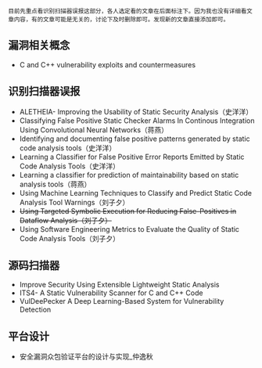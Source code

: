`目前先重点看识别扫描器误报这部分，各人选定看的文章在后面标注下。因为我也没有详细看文章内容，有的文章可能是无关的，讨论下及时删除即可。发现新的文章直接添加即可。`

## 漏洞相关概念
- C and C++ vulnerability exploits and countermeasures
## 识别扫描器误报
- ALETHEIA- Improving the Usability of Static Security Analysis（史洋洋）
- Classifying False Positive Static Checker Alarms In Continous Integration Using Convolutional Neural Networks（蒋燕）
- Identifying and documenting false positive patterns generated by static code analysis tools（史洋洋）
- Learning a Classifier for False Positive Error Reports Emitted by Static Code Analysis Tools（史洋洋）
- Learning a classifier for prediction of maintainability based on static analysis tools（蒋燕）
- Using Machine Learning Techniques to Classify and Predict Static Code Analysis Tool Warnings（刘子夕）
- <s> Using Targeted Symbolic Execution for Reducing False-Positives in Dataflow Analysis（刘子夕）</s>
- Using Software Engineering Metrics to Evaluate the Quality of Static Code Analysis Tools（刘子夕）
## 源码扫描器
- Improve Security Using Extensible Lightweight Static Analysis
- ITS4- A Static Vulnerability Scanner for C and C++ Code
- VulDeePecker A Deep Learning-Based System for Vulnerability Detection
## 平台设计
- 安全漏洞众包验证平台的设计与实现_仲逸秋